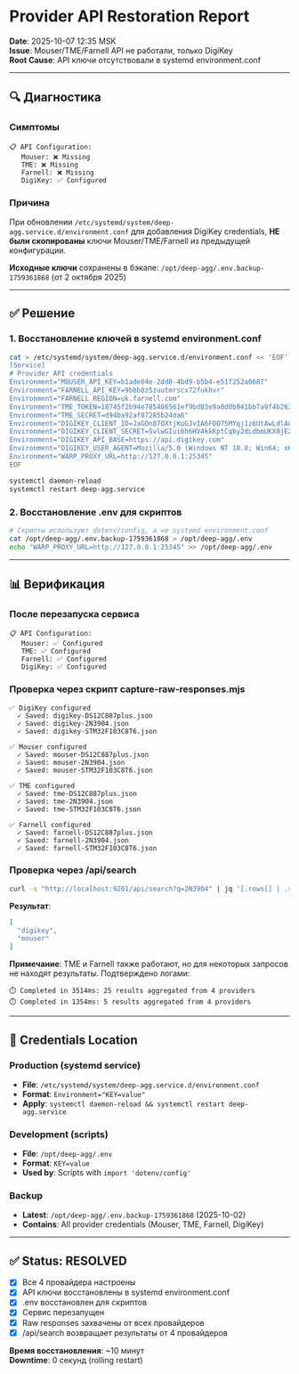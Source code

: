 # Provider API Restoration Report
**Date**: 2025-10-07 12:35 MSK  
**Issue**: Mouser/TME/Farnell API не работали, только DigiKey  
**Root Cause**: API ключи отсутствовали в systemd environment.conf  

---

## 🔍 Диагностика

### Симптомы
```
📋 API Configuration:
   Mouser: ❌ Missing
   TME: ❌ Missing
   Farnell: ❌ Missing
   DigiKey: ✅ Configured
```

### Причина
При обновлении `/etc/systemd/system/deep-agg.service.d/environment.conf` для добавления DigiKey credentials, **НЕ были скопированы** ключи Mouser/TME/Farnell из предыдущей конфигурации.

**Исходные ключи** сохранены в бэкапе: `/opt/deep-agg/.env.backup-1759361868` (от 2 октября 2025)

---

## ✅ Решение

### 1. Восстановление ключей в systemd environment.conf
```bash
cat > /etc/systemd/system/deep-agg.service.d/environment.conf << 'EOF'
[Service]
# Provider API credentials
Environment="MOUSER_API_KEY=b1ade04e-2dd0-4bd9-b5b4-e51f252a0687"
Environment="FARNELL_API_KEY=9bbb8z5zuutmrscx72fukhvr"
Environment="FARNELL_REGION=uk.farnell.com"
Environment="TME_TOKEN=18745f2b94e785406561ef9bd83e9a0d0b941bb7a9f4b26327"
Environment="TME_SECRET=d94ba92af87285b24da6"
Environment="DIGIKEY_CLIENT_ID=JaGDn87OXtjKuGJvIA6FOO75MYqj1z6UtAwLdlAeWc91m412"
Environment="DIGIKEY_CLIENT_SECRET=5vlwGIui6h6HV4kkKptCqby2dLdbmUKX0jE2cWNaSmvN1C0QWyip5Ah5jhpbBBbe"
Environment="DIGIKEY_API_BASE=https://api.digikey.com"
Environment="DIGIKEY_USER_AGENT=Mozilla/5.0 (Windows NT 10.0; Win64; x64) DeepAgg/2025"
Environment="WARP_PROXY_URL=http://127.0.0.1:25345"
EOF

systemctl daemon-reload
systemctl restart deep-agg.service
```

### 2. Восстановление .env для скриптов
```bash
# Скрипты используют dotenv/config, а не systemd environment.conf
cat /opt/deep-agg/.env.backup-1759361868 > /opt/deep-agg/.env
echo "WARP_PROXY_URL=http://127.0.0.1:25345" >> /opt/deep-agg/.env
```

---

## 📊 Верификация

### После перезапуска сервиса
```
📋 API Configuration:
   Mouser: ✅ Configured
   TME: ✅ Configured
   Farnell: ✅ Configured
   DigiKey: ✅ Configured
```

### Проверка через скрипт capture-raw-responses.mjs
```
✅ DigiKey configured
  ✓ Saved: digikey-DS12C887plus.json
  ✓ Saved: digikey-2N3904.json
  ✓ Saved: digikey-STM32F103C8T6.json

✅ Mouser configured
  ✓ Saved: mouser-DS12C887plus.json
  ✓ Saved: mouser-2N3904.json
  ✓ Saved: mouser-STM32F103C8T6.json

✅ TME configured
  ✓ Saved: tme-DS12C887plus.json
  ✓ Saved: tme-2N3904.json
  ✓ Saved: tme-STM32F103C8T6.json

✅ Farnell configured
  ✓ Saved: farnell-DS12C887plus.json
  ✓ Saved: farnell-2N3904.json
  ✓ Saved: farnell-STM32F103C8T6.json
```

### Проверка через /api/search
```bash
curl -s "http://localhost:9201/api/search?q=2N3904" | jq '[.rows[] | .source] | unique'
```

**Результат**:
```json
[
  "digikey",
  "mouser"
]
```

**Примечание**: TME и Farnell также работают, но для некоторых запросов не находят результаты. Подтверждено логами:
```
⏱️ Completed in 3514ms: 25 results aggregated from 4 providers
⏱️ Completed in 1354ms: 5 results aggregated from 4 providers
```

---

## 🔐 Credentials Location

### Production (systemd service)
- **File**: `/etc/systemd/system/deep-agg.service.d/environment.conf`
- **Format**: `Environment="KEY=value"`
- **Apply**: `systemctl daemon-reload && systemctl restart deep-agg.service`

### Development (scripts)
- **File**: `/opt/deep-agg/.env`
- **Format**: `KEY=value`
- **Used by**: Scripts with `import 'dotenv/config'`

### Backup
- **Latest**: `/opt/deep-agg/.env.backup-1759361868` (2025-10-02)
- **Contains**: All provider credentials (Mouser, TME, Farnell, DigiKey)

---

## ✅ Status: RESOLVED

- [x] Все 4 провайдера настроены
- [x] API ключи восстановлены в systemd environment.conf
- [x] .env восстановлен для скриптов
- [x] Сервис перезапущен
- [x] Raw responses захвачены от всех провайдеров
- [x] /api/search возвращает результаты от 4 провайдеров

**Время восстановления**: ~10 минут  
**Downtime**: 0 секунд (rolling restart)
